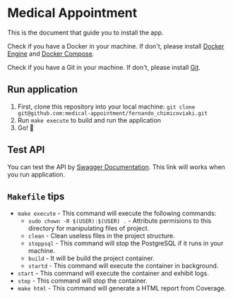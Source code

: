 # Medical Appointment
This is the document that guide you to install the app.

Check if you have a Docker in your machine. If don't, please install [Docker Engine](https://docs.docker.com/engine/installation/) and [Docker Compose](https://docs.docker.com/compose/install/).

Check if you have a Git in your machine. If don't, please install [Git](https://git-scm.com/downloads).

## Run application
1. First, clone this repository into your local machine:
`git clone git@github.com:medical-appointment/fernando_chimicoviaki.git`
2. Run `make execute` to build and run the application
3. Go! :rocket:

## Test API
You can test the API by [Swagger Documentation](http://localhost:8000/medical-api-docs). This link will works when you run application.

## `Makefile` tips
* `make execute` - This command will execute the following commands:
	* `sudo chown -R $(USER):$(USER) .` - Attribute permisions to this directory for manipulating files of project.
	* `clean` - Clean useless files in the project structure.
	* `stoppsql` - This command will stop the PostgreSQL if it runs in your machine.
	* `build` - It will be build the project container.
	* `startd` - This command will execute the container in background.
* `start` - This command will execute the container and exhibit logs.
* `stop` - This command will stop the container.
* `make html` - This command will generate a HTML report from Coverage.
